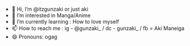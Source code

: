 - 👋 Hi, I’m @itzgunzaki or just aki
- 👀 I’m interested in Manga/Anime
- 🌱 I’m currently learning : How to love myself
- 📫 How to reach me : ig - @gunzaki_ / dc - gunzaki_ / fb = Aki Maneiga
- 😄 Pronouns: ogag

<!---
itzgunzaki/itzgunzaki is a ✨ special ✨ repository because its `README.md` (this file) appears on your GitHub profile.
You can click the Preview link to take a look at your changes.
--->
